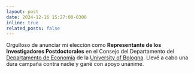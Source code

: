 ```yaml
---
layout: post
date: 2024-12-16 15:27:00-0300
inline: true
related_posts: false
---
```


Orgulloso de anunciar mi elección como <b>Representante de los Investigadores Postdoctorales</b> en el Consejo del Departamento del [Departamento de Economía](https://dse.unibo.it/en) de la [University of Bologna](https://www.unibo.it/en/homepage). Llevé a cabo una dura campaña contra nadie y gané con apoyo unánime.
